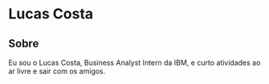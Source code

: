 # Lucas Costa

## Sobre
Eu sou o Lucas Costa, Business Analyst Intern da IBM, e curto atividades ao ar livre e sair com os amigos. 